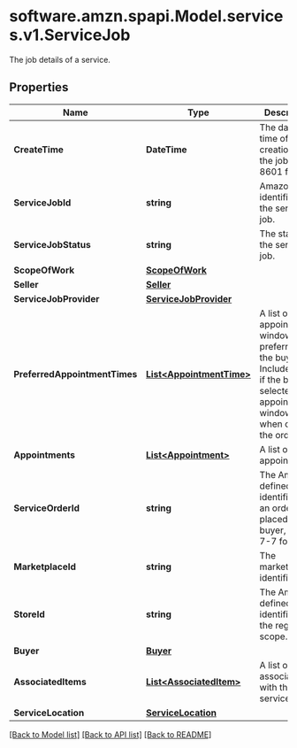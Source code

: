 # software.amzn.spapi.Model.services.v1.ServiceJob
The job details of a service.

## Properties

Name | Type | Description | Notes
------------ | ------------- | ------------- | -------------
**CreateTime** | **DateTime** | The date and time of the creation of the job in ISO 8601 format. | [optional] 
**ServiceJobId** | **string** | Amazon identifier for the service job. | [optional] 
**ServiceJobStatus** | **string** | The status of the service job. | [optional] 
**ScopeOfWork** | [**ScopeOfWork**](ScopeOfWork.md) |  | [optional] 
**Seller** | [**Seller**](Seller.md) |  | [optional] 
**ServiceJobProvider** | [**ServiceJobProvider**](ServiceJobProvider.md) |  | [optional] 
**PreferredAppointmentTimes** | [**List&lt;AppointmentTime&gt;**](AppointmentTime.md) | A list of appointment windows preferred by the buyer. Included only if the buyer selected appointment windows when creating the order. | [optional] 
**Appointments** | [**List&lt;Appointment&gt;**](Appointment.md) | A list of appointments. | [optional] 
**ServiceOrderId** | **string** | The Amazon-defined identifier for an order placed by the buyer, in 3-7-7 format. | [optional] 
**MarketplaceId** | **string** | The marketplace identifier. | [optional] 
**StoreId** | **string** | The Amazon-defined identifier for the region scope. | [optional] 
**Buyer** | [**Buyer**](Buyer.md) |  | [optional] 
**AssociatedItems** | [**List&lt;AssociatedItem&gt;**](AssociatedItem.md) | A list of items associated with the service job. | [optional] 
**ServiceLocation** | [**ServiceLocation**](ServiceLocation.md) |  | [optional] 

[[Back to Model list]](../README.md#documentation-for-models) [[Back to API list]](../README.md#documentation-for-api-endpoints) [[Back to README]](../README.md)

